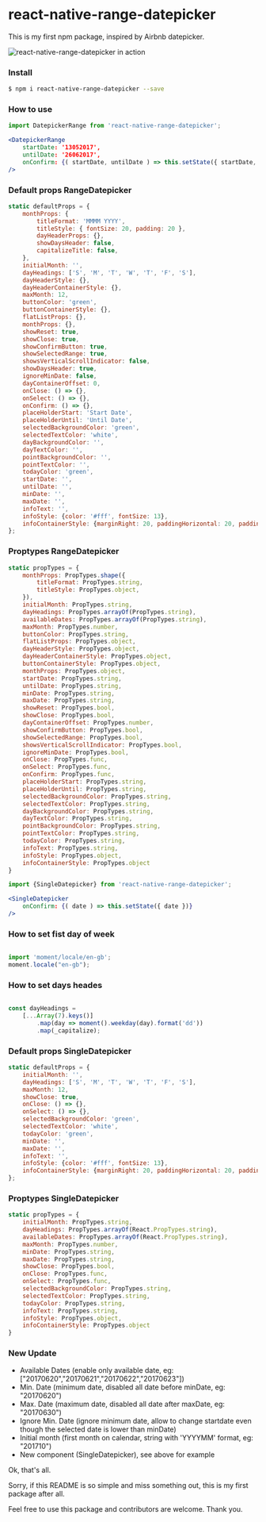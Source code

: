 # react-native-range-datepicker

This is my first npm package, inspired by Airbnb datepicker.

![react-native-range-datepicker in action](https://raw.githubusercontent.com/apaajabolehd/react-native-range-datepicker/master/demo-datepicker.gif)

### Install
```sh
$ npm i react-native-range-datepicker --save
```

### How to use
```jsx
import DatepickerRange from 'react-native-range-datepicker';

<DatepickerRange
    startDate: '13052017',
    untilDate: '26062017',
    onConfirm: {( startDate, untilDate ) => this.setState({ startDate, untilDate })}
/>
```


### Default props RangeDatepicker
```jsx
static defaultProps = {
    monthProps: {
		titleFormat: 'MMMM YYYY',
		titleStyle: { fontSize: 20, padding: 20 },
		dayHeaderProps: {},
		showDaysHeader: false,
		capitalizeTitle: false,
    },
    initialMonth: '',
    dayHeadings: ['S', 'M', 'T', 'W', 'T', 'F', 'S'],
    dayHeaderStyle: {},
    dayHeaderContainerStyle: {},
    maxMonth: 12,
    buttonColor: 'green',
    buttonContainerStyle: {},
    flatListProps: {},
    monthProps: {},
    showReset: true,
    showClose: true,
    showConfirmButton: true,
    showSelectedRange: true,
    showsVerticalScrollIndicator: false,
    showDaysHeader: true,
    ignoreMinDate: false,
    dayContainerOffset: 0,
    onClose: () => {},
    onSelect: () => {},
    onConfirm: () => {},
    placeHolderStart: 'Start Date',
    placeHolderUntil: 'Until Date',
    selectedBackgroundColor: 'green',
    selectedTextColor: 'white',
    dayBackgroundColor: '',
    dayTextColor: '',
    pointBackgroundColor: '',
    pointTextColor: '',
    todayColor: 'green',
    startDate: '',
    untilDate: '',
    minDate: '',
    maxDate: '',
    infoText: '',
    infoStyle: {color: '#fff', fontSize: 13},
    infoContainerStyle: {marginRight: 20, paddingHorizontal: 20, paddingVertical: 5, backgroundColor: 'green', borderRadius: 20, alignSelf: 'flex-end'}
};
```

### Proptypes RangeDatepicker
```jsx
static propTypes = {
    monthProps: PropTypes.shape({
        titleFormat: PropTypes.string,
        titleStyle: PropTypes.object,
    }),
    initialMonth: PropTypes.string,
    dayHeadings: PropTypes.arrayOf(PropTypes.string),
    availableDates: PropTypes.arrayOf(PropTypes.string),
    maxMonth: PropTypes.number,
    buttonColor: PropTypes.string,
    flatListProps: PropTypes.object,
    dayHeaderStyle: PropTypes.object,
    dayHeaderContainerStyle: PropTypes.object,
    buttonContainerStyle: PropTypes.object,
    monthProps: PropTypes.object,
    startDate: PropTypes.string,
    untilDate: PropTypes.string,
    minDate: PropTypes.string,
    maxDate: PropTypes.string,
    showReset: PropTypes.bool,
    showClose: PropTypes.bool,
    dayContainerOffset: PropTypes.number,
    showConfirmButton: PropTypes.bool,
    showSelectedRange: PropTypes.bool,
    showsVerticalScrollIndicator: PropTypes.bool,
    ignoreMinDate: PropTypes.bool,
    onClose: PropTypes.func,
    onSelect: PropTypes.func,
    onConfirm: PropTypes.func,
    placeHolderStart: PropTypes.string,
    placeHolderUntil: PropTypes.string,
    selectedBackgroundColor: PropTypes.string,
    selectedTextColor: PropTypes.string,
    dayBackgroundColor: PropTypes.string,
    dayTextColor: PropTypes.string,
    pointBackgroundColor: PropTypes.string,
    pointTextColor: PropTypes.string,
    todayColor: PropTypes.string,
    infoText: PropTypes.string,
    infoStyle: PropTypes.object,
    infoContainerStyle: PropTypes.object
}
```



```jsx
import {SingleDatepicker} from 'react-native-range-datepicker';

<SingleDatepicker
    onConfirm: {( date ) => this.setState({ date })}
/>
```

### How to set fist day of week
```js

import 'moment/locale/en-gb';
moment.locale("en-gb");

```

### How to set days heades 
```js

const dayHeadings =
    [...Array(7).keys()]
        .map(day => moment().weekday(day).format('dd'))
        .map(_capitalize);

```

### Default props SingleDatepicker
```jsx
static defaultProps = {
	initialMonth: '',
	dayHeadings: ['S', 'M', 'T', 'W', 'T', 'F', 'S'],
	maxMonth: 12,
	showClose: true,
	onClose: () => {},
	onSelect: () => {},
	selectedBackgroundColor: 'green',
	selectedTextColor: 'white',
	todayColor: 'green',
	minDate: '',
	maxDate: '',
	infoText: '',
	infoStyle: {color: '#fff', fontSize: 13},
	infoContainerStyle: {marginRight: 20, paddingHorizontal: 20, paddingVertical: 5, backgroundColor: 'green', borderRadius: 20, alignSelf: 'flex-end'}
};
```

### Proptypes SingleDatepicker
```jsx
static propTypes = {
	initialMonth: PropTypes.string,
	dayHeadings: PropTypes.arrayOf(React.PropTypes.string),
	availableDates: PropTypes.arrayOf(React.PropTypes.string),
	maxMonth: PropTypes.number,
	minDate: PropTypes.string,
	maxDate: PropTypes.string,
	showClose: PropTypes.bool,
	onClose: PropTypes.func,
	onSelect: PropTypes.func,
	selectedBackgroundColor: PropTypes.string,
	selectedTextColor: PropTypes.string,
	todayColor: PropTypes.string,
	infoText: PropTypes.string,
	infoStyle: PropTypes.object,
	infoContainerStyle: PropTypes.object
}
```


### New Update
- Available Dates (enable only available date, eg: ["20170620","20170621","20170622","20170623"])
- Min. Date (minimum date, disabled all date before minDate, eg: "20170620")
- Max. Date (maximum date, disabled all date after maxDate, eg: "20170630")
- Ignore Min. Date (ignore minimum date, allow to change startdate even though the selected date is lower than minDate)
- Initial month (first month on calendar, string with 'YYYYMM' format, eg: "201710")
- New component (SingleDatepicker), see above for example


Ok, that's all.

Sorry, if this README is so simple and miss something out, this is my first package after all.

Feel free to use this package and contributors are welcome.
Thank you.
